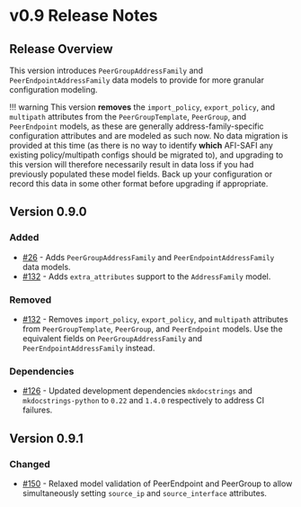 # v0.9 Release Notes

## Release Overview

This version introduces `PeerGroupAddressFamily` and `PeerEndpointAddressFamily` data models to provide for more granular configuration modeling.

!!! warning
    This version **removes** the `import_policy`, `export_policy`, and `multipath` attributes from the `PeerGroupTemplate`, `PeerGroup`, and `PeerEndpoint` models, as these are generally address-family-specific configuration attributes and are modeled as such now. No data migration is provided at this time (as there is no way to identify **which** AFI-SAFI any existing policy/multipath configs should be migrated to), and upgrading to this version will therefore necessarily result in data loss if you had previously populated these model fields. Back up your configuration or record this data in some other format before upgrading if appropriate.

## Version 0.9.0

### Added

- [#26](https://github.com/nautobot/nautobot-plugin-bgp-models/issues/26) - Adds `PeerGroupAddressFamily` and `PeerEndpointAddressFamily` data models.
- [#132](https://github.com/nautobot/nautobot-plugin-bgp-models/pull/132) - Adds `extra_attributes` support to the `AddressFamily` model.

### Removed

- [#132](https://github.com/nautobot/nautobot-plugin-bgp-models/pull/132) - Removes `import_policy`, `export_policy`, and `multipath` attributes from `PeerGroupTemplate`, `PeerGroup`, and `PeerEndpoint` models. Use the equivalent fields on `PeerGroupAddressFamily` and `PeerEndpointAddressFamily` instead.

### Dependencies

- [#126](https://github.com/nautobot/nautobot-plugin-bgp-models/pull/126) - Updated development dependencies `mkdocstrings` and `mkdocstrings-python` to `0.22` and `1.4.0` respectively to address CI failures.

## Version 0.9.1

### Changed

- [#150](https://github.com/nautobot/nautobot-plugin-bgp-models/pull/150) - Relaxed model validation of PeerEndpoint and PeerGroup to allow simultaneously setting `source_ip` and `source_interface` attributes.
